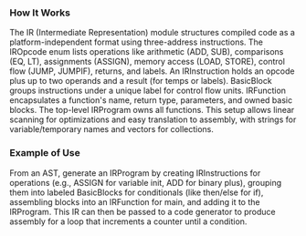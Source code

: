 ### How It Works
The IR (Intermediate Representation) module structures compiled code as a platform-independent format using three-address instructions. The IROpcode enum lists operations like arithmetic (ADD, SUB), comparisons (EQ, LT), assignments (ASSIGN), memory access (LOAD, STORE), control flow (JUMP, JUMPIF), returns, and labels. An IRInstruction holds an opcode plus up to two operands and a result (for temps or labels). BasicBlock groups instructions under a unique label for control flow units. IRFunction encapsulates a function's name, return type, parameters, and owned basic blocks. The top-level IRProgram owns all functions. This setup allows linear scanning for optimizations and easy translation to assembly, with strings for variable/temporary names and vectors for collections.

### Example of Use
From an AST, generate an IRProgram by creating IRInstructions for operations (e.g., ASSIGN for variable init, ADD for binary plus), grouping them into labeled BasicBlocks for conditionals (like then/else for if), assembling blocks into an IRFunction for main, and adding it to the IRProgram. This IR can then be passed to a code generator to produce assembly for a loop that increments a counter until a condition.